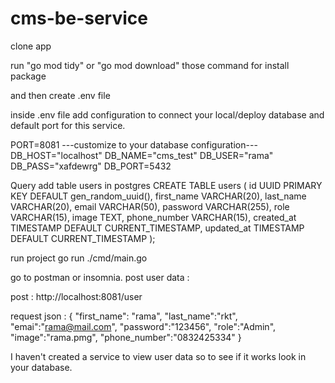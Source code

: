 # cms-be-service

clone app

run "go mod tidy" or "go mod download" those command for install package

and then create .env file

inside .env file add configuration to connect your local/deploy database and default port for this service.

PORT=8081
---customize to your database configuration---
DB_HOST="localhost"
DB_NAME="cms_test"
DB_USER="rama"
DB_PASS="xafdewrg"
DB_PORT=5432

Query add table users in postgres
CREATE TABLE users (
    id UUID PRIMARY KEY DEFAULT gen_random_uuid(),
    first_name VARCHAR(20),
    last_name VARCHAR(20),
    email VARCHAR(50),
    password VARCHAR(255),
    role VARCHAR(15),
    image TEXT,
    phone_number VARCHAR(15),
    created_at TIMESTAMP DEFAULT CURRENT_TIMESTAMP,
    updated_at TIMESTAMP DEFAULT CURRENT_TIMESTAMP
);

run project go run ./cmd/main.go

go to postman or insomnia.
post user data :

post : http://localhost:8081/user

request json :
{
    "first_name": "rama",
    "last_name":"rkt",
    "emai":"rama@mail.com",
    "password":"123456",
    "role":"Admin",
    "image":"rama.pmg",
    "phone_number":"0832425334"
}

I haven't created a service to view user data so to see if it works look in your database.